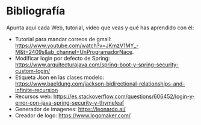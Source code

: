 # Bibliografía

Apunta aquí cada Web, tutorial, vídeo que veas y qué has aprendido con él:

* Tutorial para mandar correos de gmail: <https://www.youtube.com/watch?v=JKmzV1MY_-M&t=2409s&ab_channel=UnProgramadorNace>.
* Modificar login por defecto de Spring: <https://www.arquitecturajava.com/spring-boot-y-spring-security-custom-login/>
* Etiqueta Json en las clases modelo: <https://www.baeldung.com/jackson-bidirectional-relationships-and-infinite-recursion>
* Recursos web: <https://es.stackoverflow.com/questions/606452/login-y-error-con-java-spring-security-y-thymeleaf>
* Generador de imagenes: <https://leonardo.ai/>
* Creador de logo: <https://www.logomaker.com/>
